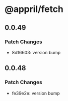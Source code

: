 # @appril/fetch

## 0.0.49

### Patch Changes

- 8d16603: version bump

## 0.0.48

### Patch Changes

- fe39e2e: version bump
